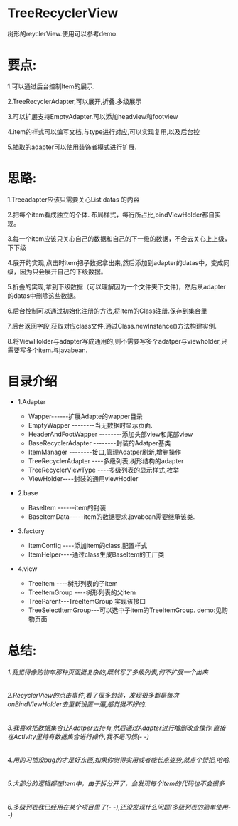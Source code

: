 # TreeRecyclerView
树形的reyclerView.使用可以参考demo.

# 要点:
1.可以通过后台控制Item的展示.

2.TreeRecyclerAdapter,可以展开,折叠.多级展示

3.可以扩展支持EmptyAdapter.可以添加headview和footview

4.item的样式可以编写文档,与type进行对应,可以实现复用,以及后台控

5.抽取的adapter可以使用装饰者模式进行扩展.

# 思路:

1.Treeadapter应该只需要关心List<TreeAdapterItem> datas 的内容

2.把每个item看成独立的个体. 布局样式，每行所占比,bindViewHolder都自实现。

3.每一个item应该只关心自己的数据和自己的下一级的数据，不会去关心上上级，下下级

4.展开的实现,点击时item把子数据拿出来,然后添加到adapter的datas中，变成同级，因为只会展开自己的下级数据。

5.折叠的实现,拿到下级数据（可以理解因为一个文件夹下文件)，然后从adapter的datas中删除这些数据。

6.后台控制可以通过初始化注册的方法,将Item的Class注册.保存到集合里

7.后台返回字段,获取对应class文件,通过Class.newInstance()方法构建实例.

8.将ViewHolder与adapter写成通用的,则不需要写多个adatper与viewholder,只需要写多个item.与javabean.


# 目录介绍

+ 1.Adapter
   * Wapper------扩展Adapte的wapper目录
   * EmptyWapper  --------当无数据时显示页面.
   * HeaderAndFootWapper --------添加头部view和尾部view

  - BaseRecyclerAdapter --------封装的Adatper基类
  - ItemManager --------接口,管理Adatper刷新,增删操作
  - TreeRecyclerAdapter ----多级列表,树形结构的adapter
  - TreeRecyclerViewType ----多级列表的显示样式,枚举
  - ViewHolder----封装的通用viewHodler

 + 2.base
   - BaseItem<D extends BaseItemData> ------item的封装
   - BaseItemData-----item的数据要求.javabean需要继承该类.

 + 3.factory
   - ItemConfig ----添加item的class,配置样式
   - ItemHelper----通过class生成BaseItem的工厂类

 + 4.view
   - TreeItem  ----树形列表的子item
   - TreeItemGroup ----树形列表的父item
   - TreeParent---TreeItemGroup 实现该接口
   - TreeSelectItemGroup---可以选中子item的TreeItemGroup.  demo:见购物页面



# 总结:
###### 1.我觉得像购物车那种页面挺复杂的,既然写了多级列表,何不扩展一个出来

###### 2.RecyclerView的点击事件,看了很多封装，发现很多都是每次onBindViewHolder去重新设置一遍,感觉挺不好的.

###### 3.我喜欢把数据集合让Adatper去持有,然后通过Adapter进行增删改查操作.直接在Activity里持有数据集合进行操作,我不是习惯(- -)

###### 4.用的习惯没bug的才是好东西,如果你觉得实用或者能长点姿势,就点个赞把,哈哈.

###### 5.大部分的逻辑都在Item中，由于拆分开了，会发现每个item的代码也不会很多

###### 6.多级列表我已经用在某个项目里了(- -),还没发现什么问题(多级列表的简单使用- -)